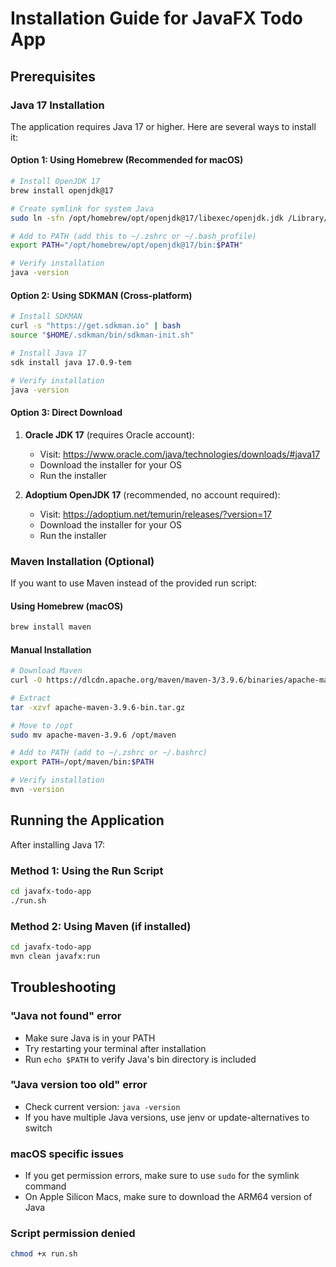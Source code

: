 # Installation Guide for JavaFX Todo App

## Prerequisites

### Java 17 Installation

The application requires Java 17 or higher. Here are several ways to install it:

#### Option 1: Using Homebrew (Recommended for macOS)

```bash
# Install OpenJDK 17
brew install openjdk@17

# Create symlink for system Java
sudo ln -sfn /opt/homebrew/opt/openjdk@17/libexec/openjdk.jdk /Library/Java/JavaVirtualMachines/openjdk-17.jdk

# Add to PATH (add this to ~/.zshrc or ~/.bash_profile)
export PATH="/opt/homebrew/opt/openjdk@17/bin:$PATH"

# Verify installation
java -version
```

#### Option 2: Using SDKMAN (Cross-platform)

```bash
# Install SDKMAN
curl -s "https://get.sdkman.io" | bash
source "$HOME/.sdkman/bin/sdkman-init.sh"

# Install Java 17
sdk install java 17.0.9-tem

# Verify installation
java -version
```

#### Option 3: Direct Download

1. **Oracle JDK 17** (requires Oracle account):
   - Visit: https://www.oracle.com/java/technologies/downloads/#java17
   - Download the installer for your OS
   - Run the installer

2. **Adoptium OpenJDK 17** (recommended, no account required):
   - Visit: https://adoptium.net/temurin/releases/?version=17
   - Download the installer for your OS
   - Run the installer

### Maven Installation (Optional)

If you want to use Maven instead of the provided run script:

#### Using Homebrew (macOS)
```bash
brew install maven
```

#### Manual Installation
```bash
# Download Maven
curl -O https://dlcdn.apache.org/maven/maven-3/3.9.6/binaries/apache-maven-3.9.6-bin.tar.gz

# Extract
tar -xzvf apache-maven-3.9.6-bin.tar.gz

# Move to /opt
sudo mv apache-maven-3.9.6 /opt/maven

# Add to PATH (add to ~/.zshrc or ~/.bashrc)
export PATH=/opt/maven/bin:$PATH

# Verify installation
mvn -version
```

## Running the Application

After installing Java 17:

### Method 1: Using the Run Script
```bash
cd javafx-todo-app
./run.sh
```

### Method 2: Using Maven (if installed)
```bash
cd javafx-todo-app
mvn clean javafx:run
```

## Troubleshooting

### "Java not found" error
- Make sure Java is in your PATH
- Try restarting your terminal after installation
- Run `echo $PATH` to verify Java's bin directory is included

### "Java version too old" error
- Check current version: `java -version`
- If you have multiple Java versions, use jenv or update-alternatives to switch

### macOS specific issues
- If you get permission errors, make sure to use `sudo` for the symlink command
- On Apple Silicon Macs, make sure to download the ARM64 version of Java

### Script permission denied
```bash
chmod +x run.sh
```
